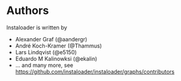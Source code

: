 Authors
=======

Instaloader is written by

- Alexander Graf (@aandergr)
- André Koch-Kramer (@Thammus)
- Lars Lindqvist (@e5150)
- Eduardo M Kalinowksi (@ekalin)
- ... and many more, see https://github.com/instaloader/instaloader/graphs/contributors
